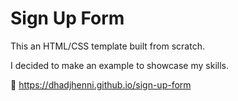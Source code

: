 # Sign Up Form

This an HTML/CSS template built from scratch.

I decided to make an example to showcase my skills.

🔗 https://dhadjhenni.github.io/sign-up-form
